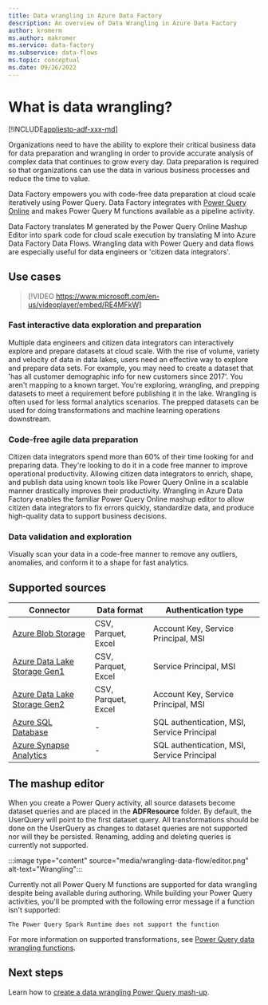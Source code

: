 ```yaml
---
title: Data wrangling in Azure Data Factory
description: An overview of Data Wrangling in Azure Data Factory
author: kromerm
ms.author: makromer
ms.service: data-factory
ms.subservice: data-flows
ms.topic: conceptual
ms.date: 09/26/2022
---
```


# What is data wrangling?

[!INCLUDE[appliesto-adf-xxx-md](includes/appliesto-adf-xxx-md.md)]

Organizations need to have the ability to explore their critical business data for data preparation and wrangling in order to provide accurate analysis of complex data that continues to grow every day. Data preparation is required so that organizations can use the data in various business processes and reduce the time to value.

Data Factory empowers you with code-free data preparation at cloud scale iteratively using Power Query. Data Factory integrates with [Power Query Online](/power-query/) and makes Power Query M functions available as a pipeline activity.

Data Factory translates M generated by the Power Query Online Mashup Editor into spark code for cloud scale execution by translating M into Azure Data Factory Data Flows. Wrangling data with Power Query and data flows are especially useful for data engineers or 'citizen data integrators'.

## Use cases

> [!VIDEO https://www.microsoft.com/en-us/videoplayer/embed/RE4MFkW]

### Fast interactive data exploration and preparation

Multiple data engineers and citizen data integrators can interactively explore and prepare datasets at cloud scale. With the rise of volume, variety and velocity of data in data lakes, users need an effective way to explore and prepare data sets. For example, you may need to create a dataset that 'has all customer demographic info for new customers since 2017'. You aren't mapping to a known target. You're exploring, wrangling, and prepping datasets to meet a requirement before publishing it in the lake. Wrangling is often used for less formal analytics scenarios. The prepped datasets can be used for doing transformations and machine learning operations downstream.

### Code-free agile data preparation

Citizen data integrators spend more than 60% of their time looking for and preparing data. They're looking to do it in a code free manner to improve operational productivity. Allowing citizen data integrators to enrich, shape, and publish data using known tools like Power Query Online in a scalable manner drastically improves their productivity. Wrangling in Azure Data Factory enables the familiar Power Query Online mashup editor to allow citizen data integrators to fix errors quickly, standardize data, and produce high-quality data to support business decisions.

### Data validation and exploration

Visually scan your data in a code-free manner to remove any outliers, anomalies, and conform it to a shape for fast analytics.

## Supported sources

| Connector | Data format | Authentication type |
| -- | -- | --|
| [Azure Blob Storage](connector-azure-blob-storage.md) | CSV, Parquet, Excel | Account Key, Service Principal, MSI |
| [Azure Data Lake Storage Gen1](connector-azure-data-lake-store.md) | CSV, Parquet, Excel | Service Principal, MSI |
| [Azure Data Lake Storage Gen2](connector-azure-data-lake-storage.md) | CSV, Parquet, Excel | Account Key, Service Principal, MSI |
| [Azure SQL Database](connector-azure-sql-database.md) | - | SQL authentication, MSI, Service Principal |
| [Azure Synapse Analytics](connector-azure-sql-data-warehouse.md) | - | SQL authentication, MSI, Service Principal |

## The mashup editor

When you create a Power Query activity, all source datasets become dataset queries and are placed in the **ADFResource** folder. By default, the UserQuery will point to the first dataset query. All transformations should be done on the UserQuery as changes to dataset queries are not supported nor will they be persisted. Renaming, adding and deleting queries is currently not supported.

:::image type="content" source="media/wrangling-data-flow/editor.png" alt-text="Wrangling":::

Currently not all Power Query M functions are supported for data wrangling despite being available during authoring. While building your Power Query activities, you'll be prompted with the following error message if a function isn't supported:

`The Power Query Spark Runtime does not support the function`

For more information on supported transformations, see [Power Query data wrangling functions](wrangling-functions.md).

## Next steps

Learn how to [create a data wrangling Power Query mash-up](wrangling-tutorial.md).
